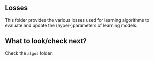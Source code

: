 ## Losses

This folder provides the various losses used for learning algorithms to evaluate and update the (hyper-)parameters of learning models.

## What to look/check next?

Check the `algos` folder.
